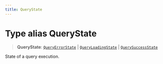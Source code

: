 ```yaml
---
title: QueryState
---
```


# Type alias QueryState

> **QueryState**: [`QueryErrorState`](type-alias.QueryErrorState.md) \| [`QueryLoadingState`](type-alias.QueryLoadingState.md) \| [`QuerySuccessState`](type-alias.QuerySuccessState.md)

State of a query execution.
